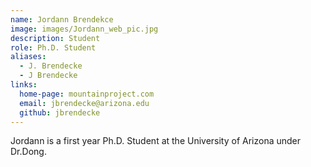 ```yaml
---
name: Jordann Brendekce
image: images/Jordann_web_pic.jpg
description: Student
role: Ph.D. Student
aliases:
  - J. Brendecke
  - J Brendecke
links:
  home-page: mountainproject.com
  email: jbrendecke@arizona.edu
  github: jbrendecke
---
```


Jordann is a first year Ph.D. Student at the University of Arizona under Dr.Dong.
